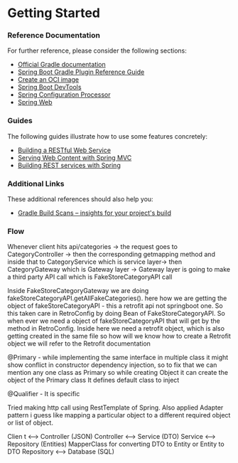 # Getting Started

### Reference Documentation
For further reference, please consider the following sections:

* [Official Gradle documentation](https://docs.gradle.org)
* [Spring Boot Gradle Plugin Reference Guide](https://docs.spring.io/spring-boot/3.5.3/gradle-plugin)
* [Create an OCI image](https://docs.spring.io/spring-boot/3.5.3/gradle-plugin/packaging-oci-image.html)
* [Spring Boot DevTools](https://docs.spring.io/spring-boot/3.5.3/reference/using/devtools.html)
* [Spring Configuration Processor](https://docs.spring.io/spring-boot/3.5.3/specification/configuration-metadata/annotation-processor.html)
* [Spring Web](https://docs.spring.io/spring-boot/3.5.3/reference/web/servlet.html)

### Guides
The following guides illustrate how to use some features concretely:

* [Building a RESTful Web Service](https://spring.io/guides/gs/rest-service/)
* [Serving Web Content with Spring MVC](https://spring.io/guides/gs/serving-web-content/)
* [Building REST services with Spring](https://spring.io/guides/tutorials/rest/)

### Additional Links
These additional references should also help you:

* [Gradle Build Scans – insights for your project's build](https://scans.gradle.com#gradle)

### Flow 
Whenever client hits api/categories ->
the request goes to CategoryController ->
then the corresponding getmapping method and inside that to CategoryService which is service layer->
then CategoryGateway which is Gateway layer ->
Gateway layer is going to make a third party API call which is FakeStoreCategoryAPI call

Inside FakeStoreCategoryGateway we are doing fakeStoreCategoryAPI.getAllFakeCategories().
here how we are getting the object of fakeStoreCategoryAPI - this a retrofit api not springboot one.
So this taken care in RetroConfig by doing Bean of FakeStoreCategoryAPI. So when ever we need a object of fakeStoreCategoryAPI
that will get by the method in RetroConfig. Inside here we need a retrofit object, which is also getting created in the same file
so how will we know how to create a Retrofit object we will refer to the Retrofit documentation

@Primary - while implementing the same interface in multiple class it might show conflict in constructor dependency injection,
so to fix that we can mention any one class as Primary so while creating Object it can create the object of the Primary class
It defines default class to inject

@Qualifier - It is specific

Tried making http call using RestTemplate of Spring.
Also applied Adapter pattern i guess like mapping a particular object to a different required object or list of object.

Clien t <--> Controller (JSON)
Controller <--> Service (DTO)
Service <--> Repository (Entities) MapperClass for converting DTO to Entity or Entity to DTO
Repository <--> Database (SQL)
